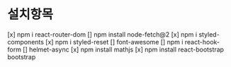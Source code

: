 # 설치항목
[x] npm i react-router-dom
[] npm install node-fetch@2
[x] npm i styled-components
[x] npm i styled-reset
[] font-awesome
[] npm i react-hook-form
[] helmet-async
[x] npm install mathjs
[x] npm install react-bootstrap bootstrap